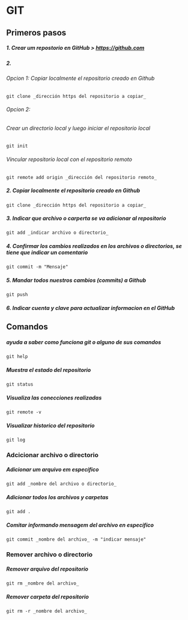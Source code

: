 # GIT


## Primeros pasos

##### 1. Crear um repostorio en GitHub > https://github.com

##### 2.
 
###### Opcion 1: Copiar localmente el repositorio creado en Github 
	git clone _dirección https del repositorio a copiar_

###### Opcion 2: 
###### Crear un directorio local y luego iniciar el repositorio local
	git init

###### Vincular repositorio local con el repositorio remoto
	git remote add origin _dirección del repositorio remoto_

##### 2. Copiar localmente el repositorio creado en Github 
	git clone _dirección https del repositorio a copiar_


##### 3. Indicar que archivo o carperta se va adicionar al repositorio
	git add _indicar archivo o directorio_

##### 4. Confirmar los cambios realizados en los archivos o directorios, se tiene que indicar un comentario
	git commit -m "Mensaje"

##### 5. Mandar todos nuestros cambios (commits) a Github
	git push 

##### 6. Indicar cuenta y clave para actualizar informacion en el GitHub


## Comandos

##### ayuda a saber como funciona git o alguno de sus comandos
	git help

##### Muestra el estado del repositorio
	git status

##### Visualiza las conecciones realizadas 
	git remote -v

##### Visualizar historico del repositorio
	git log


### Adcicionar archivo o directorio

##### Adicionar um arquivo em específico
	git add _nombre del archivo o directorio_

##### Adicionar todos los archivos y carpetas
	git add .

##### Comitar informando mensagem del archivo en especifico
	git commit _nombre del archivo_ -m "indicar mensaje"

### Remover archivo o directorio

##### Remover arquivo del repositorio
	git rm _nombre del archivo_

##### Remover carpeta del repositorio
	git rm -r _nombre del archivo_






